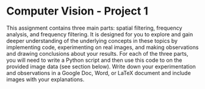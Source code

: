 # Computer Vision - Project 1

This assignment contains three main parts: spatial filtering, frequency analysis, and frequency filtering. It
is designed for you to explore and gain deeper understanding of the underlying concepts in these topics by
implementing code, experimenting on real images, and making observations and drawing conclusions about
your results. For each of the three parts, you will need to write a Python script and then use this code to
on the provided image data (see section below). Write down your experimentation and observations in a
Google Doc, Word, or LaTeX document and include images with your explanations.
